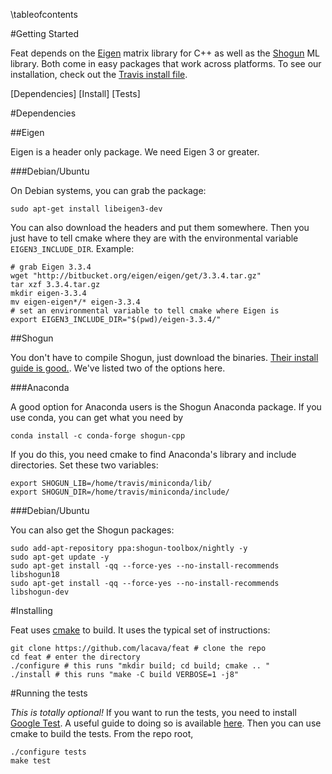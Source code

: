 \tableofcontents 

#Getting Started

Feat depends on the [Eigen](http://eigen.tuxfamily.org) matrix library for C++ as well as the [Shogun](http://shogun.ml) ML library. Both come in easy packages that work across platforms. To see our installation, check out the [Travis install file](http://github.com/lacava/feat/blob/master/ci/.travis_install.sh).


[Dependencies]
[Install]
[Tests]

#Dependencies

##Eigen 

Eigen is a header only package. We need Eigen 3 or greater. 

###Debian/Ubuntu 

On Debian systems, you can grab the package: 

    sudo apt-get install libeigen3-dev

You can also download the headers and put them somewhere. Then you just have to tell cmake where they are with the environmental variable `EIGEN3_INCLUDE_DIR`. Example:

    # grab Eigen 3.3.4
    wget "http://bitbucket.org/eigen/eigen/get/3.3.4.tar.gz"
    tar xzf 3.3.4.tar.gz 
    mkdir eigen-3.3.4 
    mv eigen-eigen*/* eigen-3.3.4
    # set an environmental variable to tell cmake where Eigen is
    export EIGEN3_INCLUDE_DIR="$(pwd)/eigen-3.3.4/"

##Shogun

You don't have to compile Shogun, just download the binaries. [Their install guide is good.](https://github.com/shogun-toolbox/shogun/blob/develop/doc/readme/INSTALL.md#binaries). We've listed two of the options here.

###Anaconda

A good option for Anaconda users is the Shogun Anaconda package. If you use conda, you can get what you need by 

    conda install -c conda-forge shogun-cpp

If you do this, you need cmake to find Anaconda's library and include directories. Set these two variables:

    export SHOGUN_LIB=/home/travis/miniconda/lib/
    export SHOGUN_DIR=/home/travis/miniconda/include/

###Debian/Ubuntu

You can also get the Shogun packages:

    sudo add-apt-repository ppa:shogun-toolbox/nightly -y
    sudo apt-get update -y
    sudo apt-get install -qq --force-yes --no-install-recommends libshogun18
    sudo apt-get install -qq --force-yes --no-install-recommends libshogun-dev



#Installing

Feat uses [cmake](https://cmake.org/) to build. It uses the typical set of instructions:

    
    git clone https://github.com/lacava/feat # clone the repo
    cd feat # enter the directory
    ./configure # this runs "mkdir build; cd build; cmake .. " 
    ./install # this runs "make -C build VERBOSE=1 -j8"
 

#Running the tests 

*This is totally optional!* If you want to run the tests, you need to install [Google
Test](https://github.com/google/googletest). A useful guide to doing so is available
[here](https://www.eriksmistad.no/getting-started-with-google-test-on-ubuntu/). Then you can use
cmake to build the tests. From the repo root,


    ./configure tests   
    make test

